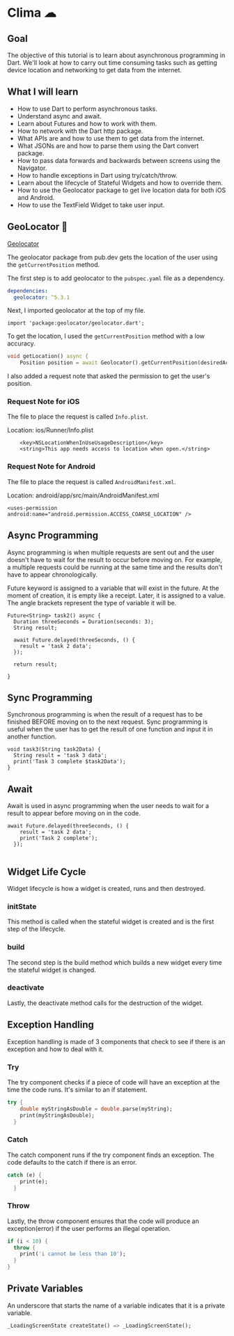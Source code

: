 

# Clima ☁

## Goal

The objective of this tutorial is to learn about asynchronous programming in Dart. We'll look at how to carry out time consuming tasks such as getting device location and networking to get data from the internet. 


## What I will learn

- How to use Dart to perform asynchronous tasks.
- Understand async and await.
- Learn about Futures and how to work with them.
- How to network with the Dart http package.
- What APIs are and how to use them to get data from the internet.
- What JSONs are and how to parse them using the Dart convert package.
- How to pass data forwards and backwards between screens using the Navigator.
- How to handle exceptions in Dart using try/catch/throw.
- Learn about the lifecycle of Stateful Widgets and how to override them.
- How to use the Geolocator package to get live location data for both iOS and Android.
- How to use the TextField Widget to take user input.

## GeoLocator 📍

[Geolocator](https://pub.dev/packages/geolocator)

The geolocator package from pub.dev gets the location of the user using the
`getCurrentPosition` method.

The first step is to add geolocator to the `pubspec.yaml` file as a dependency.

```yaml
dependencies:
  geolocator: ^5.3.1
```

Next, I imported geolocator at the top of my file.

```
import 'package:geolocator/geolocator.dart';
```

To get the location, I used the `getCurrentPosition` method with a low accuracy.

```dart
void getLocation() async {
    Position position = await Geolocator().getCurrentPosition(desiredAccuracy: LocationAccuracy.low);
```

I also added a request note that asked the
permission to get the user's position.

### Request Note for iOS

The file to place the request is called `Info.plist`.

Location: ios/Runner/Info.plist

```
    <key>NSLocationWhenInUseUsageDescription</key>
    <string>This app needs access to location when open.</string>
```

### Request Note for Android

The file to place the request is called `AndroidManifest.xml`.

Location: android/app/src/main/AndroidManifest.xml

```
<uses-permission android:name="android.permission.ACCESS_COARSE_LOCATION" />
```

## Async Programming

Async programming is when multiple requests are sent out and the user doesn't have to wait for the result to occur before moving on. For example, a multiple requests could be running at the same time and the results don't have to appear chronologically.

Future keyword is assigned to a variable that will exist in the future. At
the moment of creation, it is empty like a receipt. Later, it is assigned
to a value. The angle brackets represent the type of variable it will be.

```
Future<String> task2() async {
  Duration threeSeconds = Duration(seconds: 3);
  String result;
 
  await Future.delayed(threeSeconds, () {
    result = 'task 2 data';
  });

  return result;

}
```

## Sync Programming

Synchronous programming is when the result of a request has to be finished
BEFORE moving on to the next request. Sync programming is useful when the user has to get the result of one function and input it in another function.

```
void task3(String task2Data) {
  String result = 'task 3 data';
  print('Task 3 complete $task2Data');
}
```

## Await

Await is used in async programming when the user needs to wait for a result to appear before moving on in the code.

```
await Future.delayed(threeSeconds, () {
    result = 'task 2 data';
    print('Task 2 complete');
  });
  
```

## Widget Life Cycle

Widget lifecycle is how a widget is created, runs and then destroyed.

### initState

This method is called when the stateful widget is created and is the first step of the lifecycle.

### build

The second step is the build method which builds a new widget every time the stateful widget is changed.

### deactivate

Lastly, the deactivate method calls for the destruction of the widget.

## Exception Handling

Exception handling is made of 3 components that check to see if there is an
exception and how to deal with it.

### Try

The try component checks if a piece of code will have an exception at the
time the code runs. It's similar to an if statement.

```dart
try {
    double myStringAsDouble = double.parse(myString);
    print(myStringAsDouble);
  }
```
### Catch

The catch component runs if the try component finds an exception. The code
defaults to the catch if there is an error.

```dart
catch (e) {
    print(e);
  }
```

### Throw

Lastly, the throw component ensures that the code will produce an exception(error)
 if the user performs an illegal operation.

```dart
if (i < 10) {
  throw {
    print('i cannot be less than 10');
  }
}
```
## Private Variables

An underscore that starts the name of a variable indicates that it is a private
variable.

```dart
_LoadingScreenState createState() => _LoadingScreenState();
```
